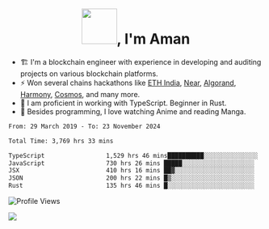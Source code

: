 <h1 align="center"><img src="https://media2.giphy.com/media/v1.Y2lkPTc5MGI3NjExZmx5c2N1N2lkbjg5NnI3ajI2ZXhxZ24yZ3cxcmJibTZrMWZkbjlxaSZlcD12MV9pbnRlcm5hbF9naWZfYnlfaWQmY3Q9Zw/AFdcYElkoNAUE/giphy.webp" width="70">, I'm Aman</h1>

- 🏗️ I'm a blockchain engineer with experience in developing and auditing projects on various blockchain platforms.
- ⚡ Won several chains hackathons like [ETH India](https://devfolio.co/projects/hivm-hybrid-intent-virtual-machine-3ba1), [Near](https://medium.com/encode-club/encode-x-near-hackathon-finale-prizewinners-and-summary-fcf6e409ab07), [Algorand](https://algorand-innovate.hackerearth.com), [Harmony](https://medium.com/harmony-one/winners-of-the-hack-the-horizon-hackathon-ae04f95b71ab), [Cosmos](https://www.hackerearth.com/challenges/hackathon/hackatom-india/), and many more.
- 🌊 I am proficient in working with TypeScript. Beginner in Rust.
- 🍣 Besides programming, I love watching Anime and reading Manga.

<!--START_SECTION:waka-->

```txt
From: 29 March 2019 - To: 23 November 2024

Total Time: 3,769 hrs 33 mins

TypeScript                 1,529 hrs 46 mins██████████░░░░░░░░░░░░░░░   40.58 %
JavaScript                 730 hrs 26 mins █████░░░░░░░░░░░░░░░░░░░░   19.38 %
JSX                        410 hrs 16 mins ██▓░░░░░░░░░░░░░░░░░░░░░░   10.88 %
JSON                       200 hrs 22 mins █▒░░░░░░░░░░░░░░░░░░░░░░░   05.32 %
Rust                       135 hrs 46 mins █░░░░░░░░░░░░░░░░░░░░░░░░   03.60 %
```

<!--END_SECTION:waka-->

![Profile Views](https://komarev.com/ghpvc/?username=amanraj1608&label=Profile%20views&color=0e75b6&style=flat-square)

![](https://hit.yhype.me/github/profile?user_id=42104907)
